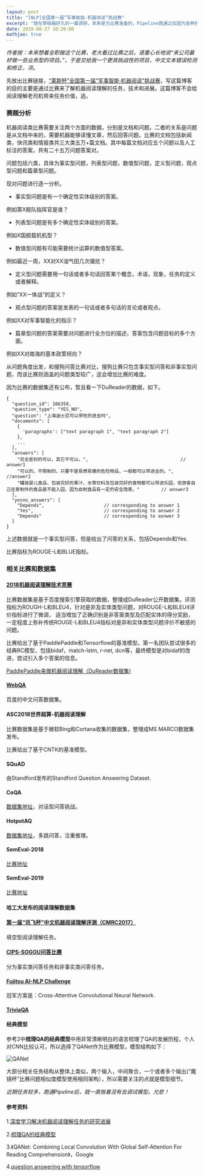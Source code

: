 ```yaml
---
layout: post
title: "[NLP]全国第一届“军事智能·机器阅读”挑战赛"
excerpt: "放在草稿箱好久的一篇调研，本来是为比赛准备的，Pipeline跑通之后因为各种原因没有时间继续调试。梳理了比赛任务，相关比赛和数据集，经典模型等。"
date: 2018-08-27 10:20:00
mathjax: true
---
```


*作者按：本来想着全职做这个比赛，老大看过比赛之后，语重心长地说“来公司最好做一些业务型的项目。”，于是交给我一个更具挑战性的项目，中文文本错误检测和修正，凉。*

先放出比赛链接，[“莱斯杯”全国第一届“军事智能·机器阅读”挑战赛](http://47.96.153.138/index.html)，写这篇博客的目的主要是通过比赛来了解机器阅读理解的任务，技术和进展。这篇博客不会给阅读理解老司机带来任务价值，逃。

### 赛题分析

机器阅读类比赛需要关注两个方面的数据，分别是文档和问题。二者的关系是问题是从文档中来的，需要机器能够读懂文章，然后回答问题。比赛的文档包括新闻类，快讯类和情报类共三大类五万+篇文档。其中每篇文档对应五个问题以及人工标注的答案，共有二十五万问题答案对。

问题包括六类，具体为事实型问题，列表型问题，数值型问题，定义型问题，观点型问题和篇章型问题。

现对问题进行逐一分析。

- 事实型问题是有一个确定性实体级别的答案。

例如第X舰队指挥官是谁？

- 列表型问题是有多个确定性实体级别的答案。

例如X国舰载机机型？

- 数值型问题有可能需要统计运算的数值型答案。

例如最近一周，XX对XX油气田几次骚扰？

- 定义型问题需要用一句话或者多句话回答某个概念，术语，现象，任务的定义或者解释。

例如“XX一体战”的定义？

- 观点型问题的答案是发表的一句话或者多句话的言论或者观点。

例如XX对军事智能化的指示？

- 篇章型问题的答案需要对问题进行全方位的描述，答案包含问题目标的多个方面。

例如XX对南海的基本政策倾向？

从问题角度出发，和搜狗问答比赛对比，搜狗比赛只包含事实型问答和非事实型问题，而该比赛则涵盖的问题类型较广，这会增加比赛的难度。

因为比赛的数据集还有公布，暂且看一下DuReader的数据，如下。

```
{
  "question_id": 186358,
  "question_type": "YES_NO",
  "question": "上海迪士尼可以带吃的进去吗",
  "documents": [
    {
      'paragraphs': ["text paragraph 1", "text paragraph 2"]
    },
    ...
  ],
  "answers": [
    "完全密封的可以，其它不可以。",                                  // answer1
    "可以的，不限制的。只要不是易燃易爆的危险物品，一般都可以带进去的。",  //answer2
    "罐装婴儿食品、包装完好的果汁、水等饮料及包装完好的食物都可以带进乐园，但游客自己在家制作的食品是不能入园，因为自制食品有一定的安全隐患。"        // answer3
  ],
  "yesno_answers": [
    "Depends",                      // corresponding to answer 1
    "Yes",                          // corresponding to answer 2
    "Depends"                       // corresponding to asnwer 3
  ]
}

```

上述数据就是一个事实型问答，但是给出了问答的关系，包括Depends和Yes.


比赛指标为ROUGE-L和BLUE指标。


### 相关比赛和数据集

#### [2018机器阅读理解技术竞赛](http://mrc2018.cipsc.org.cn/cipsc)

比赛数据集是基于百度搜索引擎获取的数据，整理成DuReader公开数据集。评测指标为ROUGH-L和BLEU4，针对是非及实体类型问题，对ROUGE-L和BLEU4评价指标进行了微调， 适当增加了正确识别是非答案类型及匹配实体的得分奖励， 一定程度上弥补传统ROUGE-L和BLEU4指标对是非和实体类型问题评价不敏感的问题。

比赛给出了基于PaddlePaddle和Tensorflow的基准模型。第一名团队尝试很多的经典RC模型，包括bidaf，match-lstm, r-net, dcn等，最终模型是对bidaf的改进，尝试引入多个答案的信息。

[PaddlePaddle来做机器阅读理解（DuReader数据集)](https://www.kesci.com/apps/home/project/5b2ca2e3f110337467b2752c)

#### [WebQA](https://kexue.fm/archives/4338)

百度的中文问答数据集。

#### ASC2018世界超算-机器阅读理解

比赛数据集是基于微软Bing和Cortana收集的数据集，整理成MS MARCO数据集发布。

比赛给出了基于CNTK的基准模型。

#### SQuAD

由Standford发布的Standford Question Answering Dataset.


#### CoQA

[数据集地址](https://stanfordnlp.github.io/coqa/)，对话型问答挑战。


#### HotpotAQ

[数据集地址](https://hotpotqa.github.io/)，多跳问答，注重推理。


#### SemEval-2018

[比赛地址](https://competitions.codalab.org/competitions/17184#phases)


#### SemEval-2019

[比赛地址](https://competitions.codalab.org/competitions/20013#results)


#### 哈工大发布的阅读理解数据集

#### [第一届“讯飞杯”中文机器阅读理解评测（CMRC2017）](http://www.cips-cl.org/static/CCL2017/iflytek.html)

填空型阅读理解任务。

#### [CIPS-SOGOU问答比赛](http://task.www.sogou.com/cips-sogou_qa/)

分为事实类问答任务和非事实类问答任务。


#### [Fujitsu AI-NLP Challenge](https://openinnovationgateway.com/ai-nlp-challenge/)

冠军方案是：Cross-Attentive Convolutional Neural Network.

#### [TriviaQA](https://github.com/mandarjoshi90/triviaqa)


#### 经典模型

参考2中**梳理QA的经典模型**中用非常清晰明白的语言梳理了QA的发展历程，个人对CNN比较认可，所以选择了QANet作为比赛模型，模型结构如下：

![QANet](http://wx3.sinaimg.cn/mw690/aba7d18bgy1fuo1cft3bfj212z0w0438.jpg)

大部分相关任务结构从整体上类似，两个输入，中间聚合，一个或者多个输出(“魔镜杯”比赛问题相似度模型使用相同架构），所以需要关注的点就是模型细节。

_近期任务较多，跑通Pipeline后，就一直拖着没有去调试模型。允悲！_


#### 参考资料

1.[深度学习解决机器阅读理解任务的研究进展](https://zhuanlan.zhihu.com/p/22671467)

2.[梳理QA的经典模型](https://mp.weixin.qq.com/s?__biz=MzI3NTA0MzM1OQ==&mid=2651615623&idx=1&sn=03bed544ea8f932beffbaea76af6aa4c&chksm=f0f214f7c7859de112edd5d183590e916f098c48e7d05613995525226af989d81e6309b412c0&mpshare=1&scene=23&srcid=0803uL7l7PNzyIIaj8mqXGG8#rd)

3.《QANet: Combining Local Convolution With Global Self-Attention For Reading Comprehension》，Google

4.[question answering with tensorflow](https://www.oreilly.com/ideas/question-answering-with-tensorflow)














